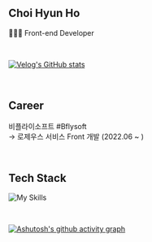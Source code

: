 ## Choi Hyun Ho

🧑🏻‍💻 Front-end Developer

<br>

[![Velog's GitHub stats](https://velog-readme-stats.vercel.app/api?name=hoho_0815&color=dark)](https://choi-hyunho.com/)

<br>

## Career

비플라이소프트 #Bflysoft <br>
→ 로제우스 서비스 Front 개발 (2022.06 ~ )

<br>

## Tech Stack

![My Skills](https://skillicons.dev/icons?i=html,css,js,ts,react,next,redux,styledcomponents)

<br>

[![Ashutosh's github activity graph](https://github-readme-activity-graph.cyclic.app/graph?username=Choi-HyunHo&theme=tokyo-night)](https://github.com/ashutosh00710/github-readme-activity-graph)
